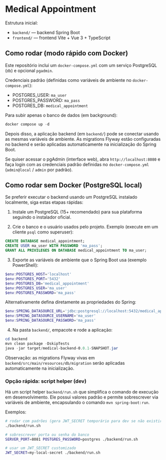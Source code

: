# Medical Appointment

Estrutura inicial:

- `backend/` — backend Spring Boot
- `frontend/` — frontend Vite + Vue 3 + TypeScript

## Como rodar (modo rápido com Docker)

Este repositório inclui um `docker-compose.yml` com um serviço PostgreSQL (`db`) e opcional `pgadmin`.

Credenciais padrão (definidas como variáveis de ambiente no `docker-compose.yml`):

- POSTGRES_USER: `ma_user`
- POSTGRES_PASSWORD: `ma_pass`
- POSTGRES_DB: `medical_appointment`

Para subir apenas o banco de dados (em background):

```powershell
docker compose up -d
```

Depois disso, a aplicação backend (em `backend/`) pode se conectar usando as mesmas variáveis de ambiente. As migrations Flyway estão configuradas no backend e serão aplicadas automaticamente na inicialização do Spring Boot.

Se quiser acessar o pgAdmin (interface web), abra `http://localhost:8080` e faça login com as credenciais padrão definidas no `docker-compose.yml` (`admin@local` / `admin` por padrão).

## Como rodar sem Docker (PostgreSQL local)

Se preferir executar o backend usando um PostgreSQL instalado localmente, siga estas etapas rápidas:

1. Instale um PostgreSQL (15+ recomendado) para sua plataforma seguindo o instalador oficial.

2. Crie o banco e o usuário usados pelo projeto. Exemplo (execute em um cliente `psql` como superuser):

```sql
CREATE DATABASE medical_appointment;
CREATE USER ma_user WITH PASSWORD 'ma_pass';
GRANT ALL PRIVILEGES ON DATABASE medical_appointment TO ma_user;
```

3. Exporte as variáveis de ambiente que o Spring Boot usa (exemplo PowerShell):

```powershell
$env:POSTGRES_HOST='localhost'
$env:POSTGRES_PORT='5432'
$env:POSTGRES_DB='medical_appointment'
$env:POSTGRES_USER='ma_user'
$env:POSTGRES_PASSWORD='ma_pass'
```

Alternativamente defina diretamente as propriedades do Spring:

```powershell
$env:SPRING_DATASOURCE_URL='jdbc:postgresql://localhost:5432/medical_appointment'
$env:SPRING_DATASOURCE_USERNAME='ma_user'
$env:SPRING_DATASOURCE_PASSWORD='ma_pass'
```

4. Na pasta `backend/`, empacote e rode a aplicação:

```powershell
cd backend
mvn clean package -DskipTests
java -jar target/medical-backend-0.0.1-SNAPSHOT.jar
```

Observação: as migrations Flyway vivas em `backend/src/main/resources/db/migration` serão aplicadas automaticamente na inicialização.

### Opção rápida: script helper (dev)

Há um script helper `backend/run.sh` que simplifica o comando de execução em desenvolvimento. Ele possui valores padrão e permite sobrescrever via variáveis de ambiente, encapsulando o comando `mvn spring-boot:run`.

Exemplos:

```bash
# rodar com padrões (gera JWT_SECRET temporário para dev se não existir)
./backend/run.sh

# sobrescrever porta ou senha do banco
SERVER_PORT=8081 POSTGRES_PASSWORD=postgres ./backend/run.sh

# usar um JWT_SECRET customizado
JWT_SECRET=my-local-secret ./backend/run.sh
```
